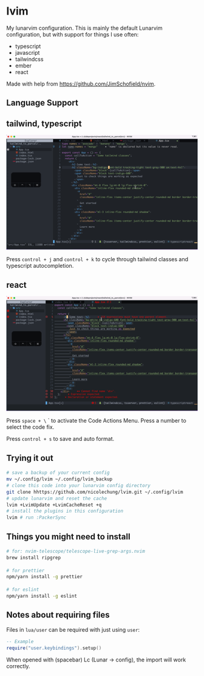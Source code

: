 # lvim

My lunarvim configuration. This is mainly the default Lunarvim configuration, but with support for things I use often:

- typescript
- javascript
- tailwindcss
- ember
- react

Made with help from https://github.com/JimSchofield/nvim.

## Language Support

## tailwind, typescript

<img src="images/react_demo.gif" alt="react demo" />

Press `control + j` and `control + k` to cycle through tailwind classes and typescript autocompletion.

## react

<img src="images/code_actions.gif" alt="code actions demo" />

Press `space + \` ` to activate the Code Actions Menu. Press a number to select the code fix.

Press `control + s` to save and auto format.

## Trying it out

```bash
# save a backup of your current config
mv ~/.config/lvim ~/.config/lvim_backup
# clone this code into your lunarvim config directory
git clone hhttps://github.com/nicolechung/lvim.git ~/.config/lvim
# update lunarvim and reset the cache
lvim +LvimUpdate +LvimCacheReset +q
# install the plugins in this configuration
lvim # run :PackerSync
```

## Things you might need to install

```bash
# for: nvim-telescope/telescope-live-grep-args.nvim
brew install ripgrep

# for prettier
npm/yarn install -g prettier

# for eslint
npm/yarn install -g eslint
```

## Notes about requiring files

Files in `lua/user` can be required with just using `user`:

```lua
-- Example
require("user.keybindings").setup()
```

When opened with <leader> (spacebar) Lc (Lunar -> config), the import will work correctly.
